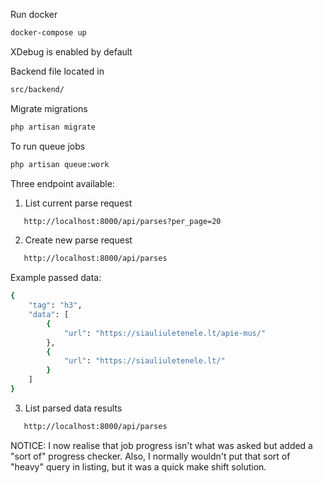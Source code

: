 Run docker
```sh
docker-compose up
```
XDebug is enabled by default

Backend file located in 
```sh
src/backend/
```
Migrate migrations
```sh
php artisan migrate
```

To run queue jobs
```sh
php artisan queue:work
```

Three endpoint available:

1. List current parse request
```sh
   http://localhost:8000/api/parses?per_page=20
```
2. Create new parse request
```sh
   http://localhost:8000/api/parses
```
Example passed data:
```sh
{
    "tag": "h3",
    "data": [
        {
            "url": "https://siauliuletenele.lt/apie-mus/"
        },
        {
            "url": "https://siauliuletenele.lt/"
        }
    ]
}
```
3. List parsed data results
```sh
   http://localhost:8000/api/parses
```

NOTICE: 
I now realise that job progress
isn't what was asked but added a "sort of" progress checker.
Also, I normally wouldn't put that sort of "heavy" query in listing, but it was a quick make shift solution.